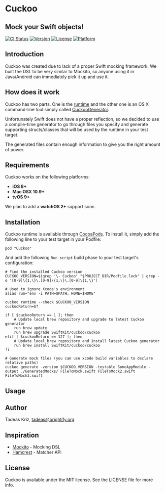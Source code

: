 # Cuckoo
## Mock your Swift objects!

[![CI Status](http://img.shields.io/travis/SwiftKit/Cuckoo.svg?style=flat)](https://travis-ci.org/SwiftKit/Cuckoo)
[![Version](https://img.shields.io/cocoapods/v/Cuckoo.svg?style=flat)](http://cocoapods.org/pods/Cuckoo)
[![License](https://img.shields.io/cocoapods/l/Cuckoo.svg?style=flat)](http://cocoapods.org/pods/Cuckoo)
[![Platform](https://img.shields.io/cocoapods/p/Cuckoo.svg?style=flat)](http://cocoapods.org/pods/Cuckoo)

## Introduction

Cuckoo was created due to lack of a proper Swift mocking framework. We built the DSL to be very similar to Mockito, so anyone using it in Java/Android can immediately pick it up and use it.

## How does it work

Cuckoo has two parts. One is the [runtime](https://github.com/SwiftKit/Cuckoo) and the other one is an OS X command-line tool simply called [CuckooGenerator](https://github.com/SwiftKit/CuckooGenerator).

Unfortunately Swift does not have a proper reflection, so we decided to use a compile-time generator to go through files you specify and generate supporting structs/classes that will be used by the runtime in your test target.

The generated files contain enough information to give you the right amount of power.

## Requirements

Cuckoo works on the following platforms:

- **iOS 8+**
- **Mac OSX 10.9+**
- **tvOS 9+**

We plan to add a **watchOS 2+** support soon.

## Installation

Cuckoo runtime is available through [CocoaPods](http://cocoapods.org). To install
it, simply add the following line to your test target in your Podfile:

```
pod "Cuckoo"
```

And add the following `Run script` build phase to your test target's configuration:

```
# Find the installed Cuckoo version 
CUCKOO_VERSION=$(grep '\- Cuckoo' "$PROJECT_DIR/Podfile.lock" | grep -o '[0-9]\{1,\}\.[0-9]\{1,\}\.[0-9]\{1,\}')

# Used to ignore Xcode's environment
alias run="env -i PATH=$PATH, HOME=$HOME"

cuckoo runtime --check $CUCKOO_VERSION
cuckooReturn=$?

if [ $cuckooReturn == 1 ]; then
    # Update local brew repository and upgrade to latest Cuckoo generator
    run brew update
    run brew upgrade SwiftKit/cuckoo/cuckoo
elif [ $cuckooReturn == 127 ]; then
    # Update local brew repository and install latest Cuckoo generator
    run brew install SwiftKit/cuckoo/cuckoo
fi

# Generate mock files (you can use xcode build variables to declare relative paths)
cuckoo generate -version $CUCKOO_VERSION -testable SomeAppModule -output ./GeneratedMocks/ FileToMock.swift FileToMock2.swift FileToMock3.swift
```

## Usage



## Author

Tadeas Kriz, tadeas@brightify.org

## Inspiration

* [Mockito](http://mockito.org/) - Mocking DSL 
* [Hamcrest](http://hamcrest.org/) - Matcher API

## License

Cuckoo is available under the MIT license. See the LICENSE file for more info.